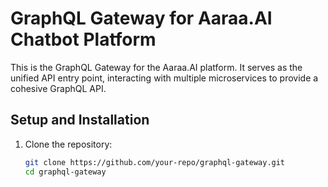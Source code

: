# GraphQL Gateway for Aaraa.AI Chatbot Platform

This is the GraphQL Gateway for the Aaraa.AI platform. It serves as the unified API entry point, interacting with multiple microservices to provide a cohesive GraphQL API.

## Setup and Installation

1. Clone the repository:
   ```bash
   git clone https://github.com/your-repo/graphql-gateway.git
   cd graphql-gateway

